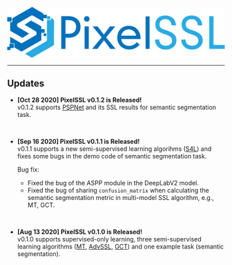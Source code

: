 <div align="center">
  <img src="img/pixelssl-logo.png" width="650"/>
</div>

---

## Updates

- **[Oct 28 2020] PixelSSL v0.1.2 is Released!**  
  v0.1.2 supports [PSPNet](https://arxiv.org/abs/1612.01105) and its SSL results for semantic segmentation task. 
  
<br/>

- **[Sep 16 2020] PixelSSL v0.1.1 is Released!**  
  v0.1.1 supports a new semi-supervised learning algorihms ([S4L](https://arxiv.org/abs/1905.03670)) and fixes some bugs in the demo code of semantic segmentation task.
  
  Bug fix:  
    - Fixed the bug of the ASPP module in the DeepLabV2 model.
    - Fixed the bug of sharing `confusion_matrix` when calculating the semantic segmentation metric in multi-model SSL algorithm, e.g., MT, GCT.  

<br/>

- **[Aug 13 2020] PixelSSL v0.1.0 is Released!**  
  v0.1.0 supports supervised-only learning, three semi-supervised learning algorithms 
  ([MT](https://arxiv.org/abs/1703.01780), 
  [AdvSSL](https://arxiv.org/abs/1802.07934), 
  [GCT](https://arxiv.org/abs/2008.05258)) 
  and one example task (semantic segmentation).